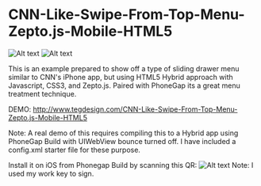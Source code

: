 CNN-Like-Swipe-From-Top-Menu-Zepto.js-Mobile-HTML5
==================================================

![Alt text](http://www.tegdesign.com/CNN-Like-Swipe-From-Top-Menu-Zepto.js-Mobile-HTML5/screen1.png "Screenshot 1")
![Alt text](http://www.tegdesign.com/CNN-Like-Swipe-From-Top-Menu-Zepto.js-Mobile-HTML5/screen2.png "Screenshot 2")

This is an example prepared to show off a type of sliding drawer menu similar to CNN's iPhone app, but using HTML5 Hybrid approach with Javascript, CSS3, and Zepto.js. Paired with PhoneGap its a great menu treatment technique. 

DEMO: http://www.tegdesign.com/CNN-Like-Swipe-From-Top-Menu-Zepto.js-Mobile-HTML5

Note: A real demo of this requires compiling this to a Hybrid app using PhoneGap Build with UIWebView bounce turned off. I have included a config.xml starter file for these purpose.

Install it on iOS from Phonegap Build by scanning this QR:
![Alt text](http://www.tegdesign.com/CNN-Like-Swipe-From-Top-Menu-Zepto.js-Mobile-HTML5/qr.png "Install") Note: I used my work key to sign.